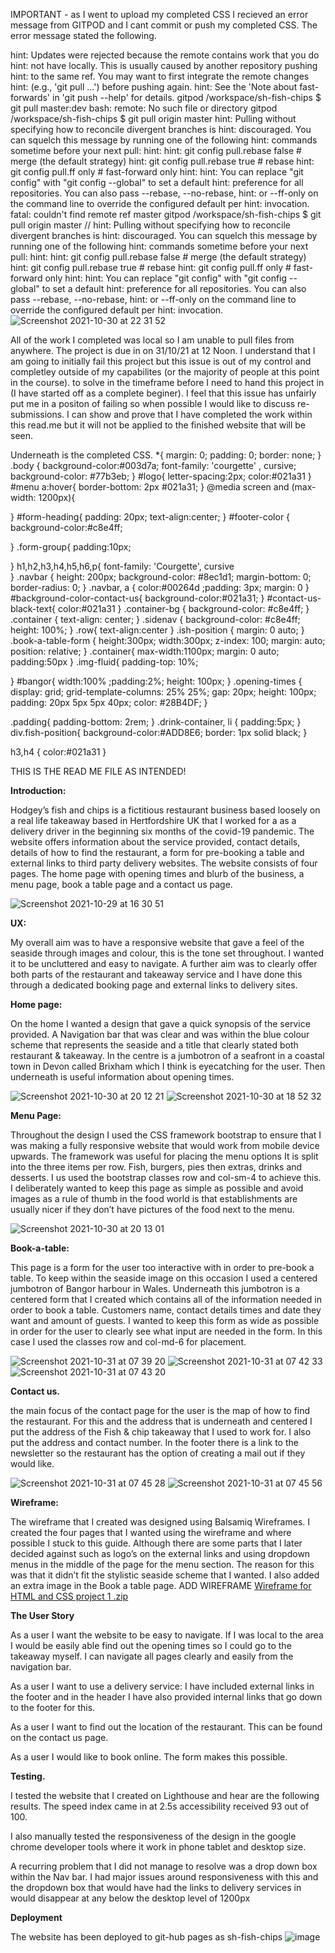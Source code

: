 IMPORTANT - as I went to upload my completed CSS I recieved an error message from GITPOD and I cant commit or push my completed CSS. The error message stated the following. 

hint: Updates were rejected because the remote contains work that you do
hint: not have locally. This is usually caused by another repository pushing
hint: to the same ref. You may want to first integrate the remote changes
hint: (e.g., 'git pull ...') before pushing again.
hint: See the 'Note about fast-forwards' in 'git push --help' for details.
gitpod /workspace/sh-fish-chips $ git pull <remote> master:dev
bash: remote: No such file or directory
gitpod /workspace/sh-fish-chips $ git pull origin master 
hint: Pulling without specifying how to reconcile divergent branches is
hint: discouraged. You can squelch this message by running one of the following
hint: commands sometime before your next pull:
hint: 
hint:   git config pull.rebase false  # merge (the default strategy)
hint:   git config pull.rebase true   # rebase
hint:   git config pull.ff only       # fast-forward only
hint: 
hint: You can replace "git config" with "git config --global" to set a default
hint: preference for all repositories. You can also pass --rebase, --no-rebase,
hint: or --ff-only on the command line to override the configured default per
hint: invocation.
fatal: couldn't find remote ref master
gitpod /workspace/sh-fish-chips $ git pull origin master //
hint: Pulling without specifying how to reconcile divergent branches is
hint: discouraged. You can squelch this message by running one of the following
hint: commands sometime before your next pull:
hint: 
hint:   git config pull.rebase false  # merge (the default strategy)
hint:   git config pull.rebase true   # rebase
hint:   git config pull.ff only       # fast-forward only
hint: 
hint: You can replace "git config" with "git config --global" to set a default
hint: preference for all repositories. You can also pass --rebase, --no-rebase,
hint: or --ff-only on the command line to override the configured default per
hint: invocation.
   ![Screenshot 2021-10-30 at 22 31 52](https://user-images.githubusercontent.com/89813192/139572930-2a3e664c-5f44-4df2-9517-1fe853eeb3e3.png)

  
  
All of the work I completed was local so I am unable to pull files from anywhere. The project is due in on 31/10/21 at 12 Noon. I understand that I am going to initially fail this project but this issue is out of my control and completley outside of my capabilites (or the majority of people at this point in the course). to solve in the timeframe before I need to hand this project in (I have started off as a complete beginer). I feel that this issue has unfairly put me in a positon of failing so when possible I would like to discuss re-submissions. I can show and prove that I have completed the work within this read.me but it will not be applied to the finished website that will be seen.
  
  Underneath is the completed CSS.
  *{
    margin: 0;
    padding: 0;
    border: none;
}
.body {
    background-color:#003d7a;
    font-family: 'courgette' , cursive;
    background-color: #77b3eb;
 }
 #logo{
     letter-spacing:2px;
     color:#021a31
 }
 #menu a:hover{
     border-bottom: 2px #021a31;
 }
 @media screen and (max-width: 1200px){
     
 }
  #form-heading{
    padding: 20px;
    text-align:center;
 }
 #footer-color {
    background-color:#c8e4ff;

 }
 .form-group{
     padding:10px;
    
 }
 h1,h2,h3,h4,h5,h6,p{
    font-family: 'Courgette', cursive   
 }
.navbar {
    height: 200px;
    background-color: #8ec1d1;
    margin-bottom: 0;
    border-radius: 0;
}
.navbar, a {
 color:#00264d
 ;padding: 3px;
 margin: 0 
}
#background-color-contact-us{
    background-color:#021a31;
}
#contact-us-black-text{
    color:#021a31
}
.container-bg {
  background-color: #c8e4ff;
}
.container {
text-align: center;
}
 .sidenav {
background-color: #c8e4ff;
height: 100%;
 }
.row{
text-align:center 
 }
.ish-position {
    margin: 0 auto;
}  
.book-a-table-form {
    height:300px;
    width:300px;
    z-index: 100;
    margin: auto;
    position: relative;
}
.container{
    max-width:1100px;
    margin: 0 auto;
    padding:50px
}
.img-fluid{
padding-top: 10%;

}
#bangor{
    width:100%
    ;padding:2%;
    height: 100px;
}
  .opening-times {
      display: grid;
      grid-template-columns: 25% 25%;
      gap: 20px;
      height: 100px;
      padding: 20px 5px 5px 40px;
      color: #28B4DF;
    }
 
.padding{
    padding-bottom: 2rem;
}
  .drink-container, li {
      padding:5px;
    }
  div.fish-position{
  background-color:#ADD8E6;
      border: 1px solid black;
    }

h3,h4 {
    color:#021a31
}
  
  
  THIS IS THE READ ME FILE AS INTENDED! 
  
  
  
  
  
  

**Introduction:**

Hodgey’s fish and chips is a fictitious restaurant business based loosely on a real life takeaway based in Hertfordshire UK that I worked for a as a delivery driver in the beginning six months of the covid-19 pandemic. The website offers information about the service provided, contact details, details of how to find the restaurant, a form for pre-booking a table and external links to third party delivery websites. The website consists of four pages. The home page with opening times and blurb of the business, a menu page, book a table page and a contact us page. 
   
![Screenshot 2021-10-29 at 16 30 51](https://user-images.githubusercontent.com/89813192/139572997-1e3c8531-becf-4cb4-a9c0-3cc7901c51d6.png)


**UX:**

My overall aim was to have a responsive website that gave a feel of the seaside through images and colour, this is the tone set throughout. I wanted it to be uncluttered and easy to navigate. 
A further aim was to clearly offer both parts of the restaurant and takeaway service and I have done this through a dedicated booking page and external links to delivery sites. 

**Home page:**

On the home I wanted a design that gave a quick synopsis of the service provided. A Navigation bar that was clear and was within the blue colour scheme that represents the seaside and a title that
clearly stated both restaurant & takeaway. In the centre is a jumbotron of a seafront in a coastal town in Devon called Brixham which I think is eyecatching for the user. Then underneath is useful information about opening times. 
   
   ![Screenshot 2021-10-30 at 20 12 21](https://user-images.githubusercontent.com/89813192/139573162-c668fb18-c7ed-4d04-b9d2-4f4f31623f45.png)
![Screenshot 2021-10-30 at 18 52 32](https://user-images.githubusercontent.com/89813192/139573166-625f94a5-3112-4dea-b373-268ed551cc06.png)






**Menu Page:** 

Throughout the design I used the CSS framework bootstrap to ensure that I was making a fully responsive website that would work from mobile device upwards. The framework was useful for placing the menu options It is split into the three items per row. Fish, burgers, pies then extras, drinks and desserts. I us used the bootstrap classes row and  col-sm-4 to achieve this. I deliberately wanted to keep this page as simple as possible and avoid images as a rule of thumb in the food world is that establishments are usually nicer if they don’t have pictures of the food next to the menu. 
   
   ![Screenshot 2021-10-30 at 20 13 01](https://user-images.githubusercontent.com/89813192/139573195-288259d4-29e5-4ffa-b998-99a2274be7df.png)

   

   
**Book-a-table:**

This page is a form for the user too interactive with in order to pre-book a table. To keep within the seaside image on this occasion I used a centered jumbotron of Bangor harbour in Wales. 
Underneath  this jumbotron is a centered form that I created which contains all of the information needed in order to book a table. Customers name, contact details times and date they want and amount of guests. I wanted to keep this form as wide as possible in order for the user to clearly see what input are needed in the form. In this case I used the classes row  and col-md-6 for placement. 
   
  ![Screenshot 2021-10-31 at 07 39 20](https://user-images.githubusercontent.com/89813192/139573287-6cd277cc-be2f-406e-9eb1-0943543951ff.png)
 ![Screenshot 2021-10-31 at 07 42 33](https://user-images.githubusercontent.com/89813192/139573363-ce2e3db6-5a19-44d4-9b86-835b5b4f7947.png)
![Screenshot 2021-10-31 at 07 43 20](https://user-images.githubusercontent.com/89813192/139573382-4380f219-3d8e-4a84-b5ea-630c815fa050.png)


**Contact us.** 

the main focus of the contact page for the user is the map of how to find the restaurant. For this and the address that is underneath and centered I put the address of the Fish & chip takeaway that I used to work for. I also put the address and contact number. In the footer there is a link to the newsletter so the restaurant has the option of creating a mail out if they would like. 
   
   
   ![Screenshot 2021-10-31 at 07 45 28](https://user-images.githubusercontent.com/89813192/139573434-5e90c31d-4d06-473e-9a90-702eaa652f79.png)
![Screenshot 2021-10-31 at 07 45 56](https://user-images.githubusercontent.com/89813192/139573445-8275afee-514c-4215-8481-89af205eb572.png)

   



**Wireframe:** 
   
The wireframe that I created was designed using Balsamiq Wireframes. I created the four pages that I wanted using the wireframe and where possible I stuck to this guide. Although there are some parts that I later decided against such as logo’s on the external links and using dropdown menus in the middle of the page for the menu section. The reason for this was that it didn’t fit the stylistic seaside scheme that I wanted. I also added an extra image in the Book a table page. 
   ADD WIREFRAME
[Wireframe for HTML and CSS project 1 .zip](https://github.com/samhodgson88/sh-fish-chips/files/7448294/Wireframe.for.HTML.and.CSS.project.1.zip)



**The User Story**

As a user I want the website to be easy to navigate. If I was local to the area I would be easily able find out the opening times so I could go to the takeaway myself. I can navigate all pages clearly and easily from the navigation bar. 

As a user I want to use a delivery service: I have included external links in the footer and in the header I have also provided internal links that go down to the footer for this. 

As a user I want to find out the location of the restaurant. This can be found on the contact us page. 

As a user I would like to book online. The form makes this possible. 

**Testing.** 

I tested the website that I created on Lighthouse and hear are the following results. The speed index came in at 2.5s accessibility received 93 out of 100. 

I also manually tested the responsiveness of the design in the google chrome developer tools where it work in phone tablet and desktop size. 

A recurring problem that I did not manage to resolve was a drop down box within the Nav bar. I had major issues around responsiveness with this and the dropdown box that would have had  the links to delivery services in would disappear at any below the desktop level of 1200px


**Deployment** 

The website has been deployed to git-hub pages as sh-fish-chips
![image](https://user-images.githubusercontent.com/89813192/139556364-f2a082af-8843-4e04-90c6-b172a15f291b.png)





 



 
  
   
